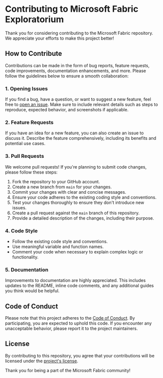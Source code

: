 # Contributing to Microsoft Fabric Exploratorium

Thank you for considering contributing to the Microsoft Fabric repository. We appreciate your efforts to make this project better!

## How to Contribute

Contributions can be made in the form of bug reports, feature requests, code improvements, documentation enhancements, and more. Please follow the guidelines below to ensure a smooth collaboration:

### 1. Opening Issues

If you find a bug, have a question, or want to suggest a new feature, feel free to [open an issue](https://github.com/azuresphere7/MicrosoftFabric-Exploratorium.git). Make sure to include relevant details such as steps to reproduce, expected behavior, and screenshots if applicable.

### 2. Feature Requests

If you have an idea for a new feature, you can also create an issue to discuss it. Describe the feature comprehensively, including its benefits and potential use cases.

### 3. Pull Requests

We welcome pull requests! If you're planning to submit code changes, please follow these steps:

1. Fork the repository to your GitHub account.
2. Create a new branch from `main` for your changes.
3. Commit your changes with clear and concise messages.
4. Ensure your code adheres to the existing coding style and conventions.
5. Test your changes thoroughly to ensure they don't introduce new issues.
6. Create a pull request against the `main` branch of this repository.
7. Provide a detailed description of the changes, including their purpose.

### 4. Code Style

- Follow the existing code style and conventions.
- Use meaningful variable and function names.
- Comment your code when necessary to explain complex logic or functionality.

### 5. Documentation

Improvements to documentation are highly appreciated. This includes updates to the README, inline code comments, and any additional guides you think would be helpful.

## Code of Conduct

Please note that this project adheres to the [Code of Conduct](CODE_OF_CONDUCT.md). By participating, you are expected to uphold this code. If you encounter any unacceptable behavior, please report it to the project maintainers.

## License

By contributing to this repository, you agree that your contributions will be licensed under the [project's license](LICENSE.md).

Thank you for being a part of the Microsoft Fabric community!

